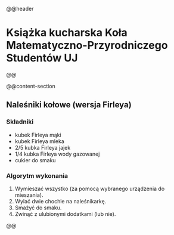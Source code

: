@@header
# Książka kucharska Koła Matematyczno-Przyrodniczego Studentów UJ
@@

@@content-section
## Naleśniki kołowe (wersja Firleya)

### Składniki
* kubek Firleya mąki
* kubek Firleya mleka
* 2/5 kubka Firleya jajek
* 1/4 kubka Firleya wody gazowanej
* cukier do smaku

### Algorytm wykonania
1. Wymieszać wszystko (za pomocą wybranego urządzenia do mieszania).
2. Wylać dwie chochle na naleśnikarkę.
3. Smażyć do smaku.
4. Zwinąć z ulubionymi dodatkami (lub nie).

@@